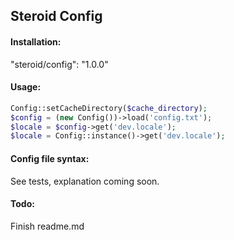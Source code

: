 ## Steroid Config

#### Installation:
"steroid/config": "1.0.0"

#### Usage:
```php
Config::setCacheDirectory($cache_directory);
$config = (new Config())->load('config.txt');
$locale = $config->get('dev.locale');
$locale = Config::instance()->get('dev.locale');
```

#### Config file syntax:
See tests, explanation coming soon.

#### Todo:
Finish readme.md
